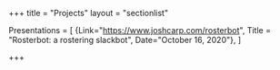 +++
title = "Projects"
layout = "sectionlist"

Presentations = [
{Link="https://www.joshcarp.com/rosterbot", Title = "Rosterbot: a rostering slackbot", Date="October 16, 2020"},
]

+++